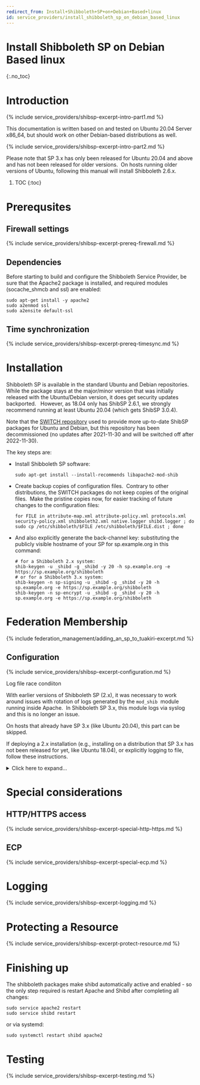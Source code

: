 ```yaml
---
redirect_from: Install+Shibboleth+SP+on+Debian+Based+linux
id: service_providers/install_shibboleth_sp_on_debian_based_linux
---
```

# Install Shibboleth SP on Debian Based linux
{:.no_toc}

# Introduction

{% include service_providers/shibsp-excerpt-intro-part1.md %}

This documentation is written based on and tested on Ubuntu 20.04 Server x86\_64, but should work on other Debian-based distributions as well.

{% include service_providers/shibsp-excerpt-intro-part2.md %}

Please note that SP 3.x has only been released for Ubuntu 20.04 and above and has not been released for older versions.  On hosts running older versions of Ubuntu, following this manual will install Shibboleth 2.6.x.

1. TOC
{:toc}

# Prerequsites

## Firewall settings

{% include service_providers/shibsp-excerpt-prereq-firewall.md %}

## Dependencies

Before starting to build and configure the Shibboleth Service Provider, be sure that the Apache2 package is installed, and required modules (socache\_shmcb and ssl) are enabled:

```
sudo apt-get install -y apache2
sudo a2enmod ssl
sudo a2ensite default-ssl
```

## Time synchronization

{% include service_providers/shibsp-excerpt-prereq-timesync.md %}

# Installation

Shibboleth SP is available in the standard Ubuntu and Debian repositories.  While the package stays at the major/minor version that was initially released with the Ubuntu/Debian version, it does get security updates backported.   However, as 18.04 only has ShibSP 2.6.1, we strongly recommend running at least Ubuntu 20.04 (which gets ShibSP 3.0.4).

Note that the [SWITCH repository](https://pkg.switch.ch/switchaai/) used to provide more up-to-date ShibSP packages for Ubuntu and Debian, but this repository has been decommissioned (no updates after 2021-11-30 and will be switched off after 2022-11-30).

  

The key steps are:

*   Install Shibboleth SP software:
    
    ```
    sudo apt-get install --install-recommends libapache2-mod-shib
    ```
    

*   Create backup copies of configuration files.  Contrary to other distributions, the SWITCH packages do not keep copies of the original files.  Make the pristine copies now, for easier tracking of future changes to the configuration files:
    
    ```
    for FILE in attribute-map.xml attribute-policy.xml protocols.xml security-policy.xml shibboleth2.xml native.logger shibd.logger ; do sudo cp /etc/shibboleth/$FILE /etc/shibboleth/$FILE.dist ; done
    ```
    

*   And also explicitly generate the back-channel key: substituting the publicly visible hostname of your SP for sp.example.org in this command:
    
    ```
    # for a Shibboleth 2.x system:
    shib-keygen -u _shibd -g _shibd -y 20 -h sp.example.org -e https://sp.example.org/shibboleth
    # or for a Shibboleth 3.x system:
    shib-keygen -n sp-signing -u _shibd -g _shibd -y 20 -h sp.example.org -e https://sp.example.org/shibboleth
    shib-keygen -n sp-encrypt -u _shibd -g _shibd -y 20 -h sp.example.org -e https://sp.example.org/shibboleth
    ```
    

# Federation Membership

{% include federation_management/adding_an_sp_to_tuakiri-excerpt.md %}

## Configuration

{% include service_providers/shibsp-excerpt-configuration.md %}

Log file race condiiton

With earlier versions of Shibboleth SP (2.x), it was necessary to work around issues with rotation of logs generated by the `mod_shib`  module running inside Apache.  In Shibboleth SP 3.x, this module logs via syslog and this is no longer an issue. 

On hosts that already have SP 3.x (like Ubuntu 20.04), this part can be skipped.

If deploying a 2.x installation (e.g., installing on a distribution that SP 3.x has not been released for yet, like Ubuntu 18.04), or explicitly logging to file, follow these instructions.

<details markdown="1">
<summary>Click here to expand...</summary>

*   To work around issues with rotation with logs generated by the `mod_shib`  module running inside Apache, it is necessary to move the log rotation from the module to logrotate.
    *   There is a race condition in the log rotation.  This has been reported upstream as [SSPCPP-757](https://issues.shibboleth.net/jira/browse/SSPCPP-757) - and we recommend to move log rotation out of `mod_shib` to `logrotate`.  
          
        
    *   Edit `/etc/shibboleth/native.logger`  and:
        *   replace `RollingFileAppender` with `FileAppender`
        *   comment out log rotation-specific options: `maxFileSize` and `maxBackupIndex`
        *   or just replace the file with our copy with exactly these customizations: [native.logger](https://github.com/REANNZ/Tuakiri-public/raw/master/shibboleth-sp/native.logger)
    *   Install a new file into `/etc/logrotate.d/shibboleth-www` to rotate these files via `logrotate` (and reload Apache post-rotate): [shibboleth-www](https://github.com/REANNZ/Tuakiri-public/raw/master/shibboleth-sp/logrotate-debian/shibboleth-www) containing:
        
          
        
        ```
        /var/log/shibboleth-www/*.log {
            missingok
            daily
            rotate 10
            nodateext
            size 1000000
            sharedscripts
            postrotate
                /usr/sbin/service apache2 reload > /dev/null 2>/dev/null || true
            endscript
        }
        ```
        
    *   These can be both installed with:
        
        ```
        wget -O /etc/shibboleth/native.logger https://github.com/REANNZ/Tuakiri-public/raw/master/shibboleth-sp/native.logger
        wget -O /etc/logrotate.d/shibboleth-www https://github.com/REANNZ/Tuakiri-public/raw/master/shibboleth-sp/logrotate-debian/shibboleth-www
        ```
        
</details>
  

# Special considerations

## HTTP/HTTPS access

{% include service_providers/shibsp-excerpt-special-http-https.md %}

## ECP

{% include service_providers/shibsp-excerpt-special-ecp.md %}

# Logging

{% include service_providers/shibsp-excerpt-logging.md %}

# Protecting a Resource

{% include service_providers/shibsp-excerpt-protect-resource.md %}

# Finishing up

The shibboleth packages make shibd automatically active and enabled - so the only step required is restart Apache and Shibd after completing all changes:

```
sudo service apache2 restart
sudo service shibd restart
```

or via systemd:

```
sudo systemctl restart shibd apache2
```

  

# Testing

{% include service_providers/shibsp-excerpt-testing.md %}

